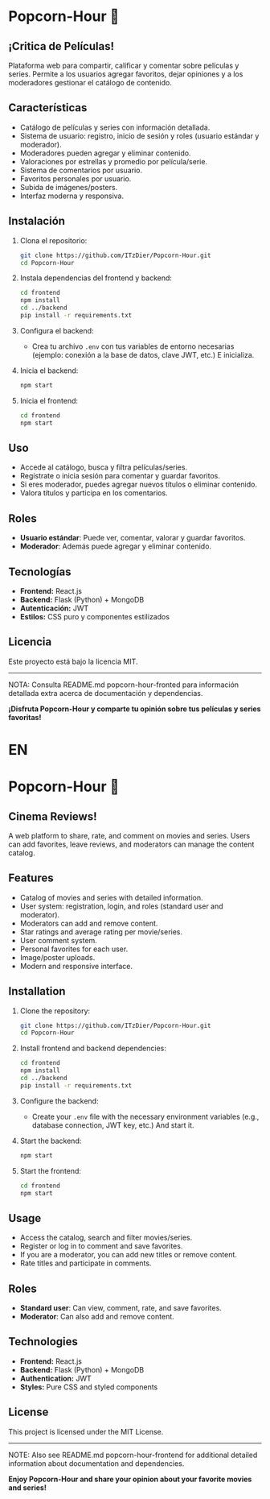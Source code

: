 # Popcorn-Hour 🍿
## ¡Critica de Películas!

Plataforma web para compartir, calificar y comentar sobre películas y series. Permite a los usuarios agregar favoritos, dejar opiniones y a los moderadores gestionar el catálogo de contenido.

## Características

- Catálogo de películas y series con información detallada.
- Sistema de usuario: registro, inicio de sesión y roles (usuario estándar y moderador).
- Moderadores pueden agregar y eliminar contenido.
- Valoraciones por estrellas y promedio por película/serie.
- Sistema de comentarios por usuario.
- Favoritos personales por usuario.
- Subida de imágenes/posters.
- Interfaz moderna y responsiva.

## Instalación

1. Clona el repositorio:

   ```bash
   git clone https://github.com/ITzDier/Popcorn-Hour.git
   cd Popcorn-Hour
   ```

2. Instala dependencias del frontend y backend:

   ```bash
   cd frontend
   npm install
   cd ../backend
   pip install -r requirements.txt
   ```

3. Configura el backend:
   - Crea tu archivo `.env` con tus variables de entorno necesarias (ejemplo: conexión a la base de datos, clave JWT, etc.) E inicializa.

4. Inicia el backend:

   ```bash
   npm start
   ```

5. Inicia el frontend:

   ```bash
   cd frontend
   npm start
   ```

## Uso

- Accede al catálogo, busca y filtra películas/series.
- Regístrate o inicia sesión para comentar y guardar favoritos.
- Si eres moderador, puedes agregar nuevos títulos o eliminar contenido.
- Valora títulos y participa en los comentarios.

## Roles

- **Usuario estándar**: Puede ver, comentar, valorar y guardar favoritos.
- **Moderador**: Además puede agregar y eliminar contenido.

## Tecnologías

- **Frontend:** React.js
- **Backend:** Flask (Python) + MongoDB
- **Autenticación:** JWT
- **Estilos:** CSS puro y componentes estilizados

## Licencia

Este proyecto está bajo la licencia MIT.

---
NOTA: Consulta README.md popcorn-hour-fronted para información detallada extra acerca de documentación y dependencias.

**¡Disfruta Popcorn-Hour y comparte tu opinión sobre tus películas y series favoritas!**


# EN

# Popcorn-Hour 🍿
## Cinema Reviews!

A web platform to share, rate, and comment on movies and series. Users can add favorites, leave reviews, and moderators can manage the content catalog.

## Features

- Catalog of movies and series with detailed information.
- User system: registration, login, and roles (standard user and moderator).
- Moderators can add and remove content.
- Star ratings and average rating per movie/series.
- User comment system.
- Personal favorites for each user.
- Image/poster uploads.
- Modern and responsive interface.

## Installation

1. Clone the repository:

   ```bash
   git clone https://github.com/ITzDier/Popcorn-Hour.git
   cd Popcorn-Hour
   ```

2. Install frontend and backend dependencies:

   ```bash
   cd frontend
   npm install
   cd ../backend
   pip install -r requirements.txt
   ```

3. Configure the backend:
   - Create your `.env` file with the necessary environment variables (e.g., database connection, JWT key, etc.) And start it.

4. Start the backend:

   ```bash
   npm start
   ```

5. Start the frontend:

   ```bash
   cd frontend
   npm start
   ```

## Usage

- Access the catalog, search and filter movies/series.
- Register or log in to comment and save favorites.
- If you are a moderator, you can add new titles or remove content.
- Rate titles and participate in comments.

## Roles

- **Standard user**: Can view, comment, rate, and save favorites.
- **Moderator**: Can also add and remove content.

## Technologies

- **Frontend:** React.js
- **Backend:** Flask (Python) + MongoDB
- **Authentication:** JWT
- **Styles:** Pure CSS and styled components

## License

This project is licensed under the MIT License.

---
NOTE: Also see README.md popcorn-hour-frontend for additional detailed information about documentation and dependencies.

**Enjoy Popcorn-Hour and share your opinion about your favorite movies and series!**